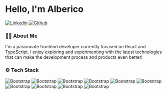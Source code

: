 # Hello, I'm Alberico

[![Linkedin](https://img.shields.io/badge/-LinkedIn-blue?style=flat&logo=Linkedin&logoColor=white)](https://www.linkedin.com/in/alberico-zitiello/) [![Github](https://img.shields.io/github/followers/breizh24?label=Follow&style=social)](https://github.com/breizh24)

### 👨‍💻 About Me

I'm a passionate frontend developer currently focused on React and TypeScript. I enjoy exploring and experimenting with the latest technologies that can make the development process and products even better!

### ⚙️ Tech Stack

![Bootstrap](https://img.shields.io/badge/-Javascript-05122A?style=flat-square&logo=Javascript&color=353535) ![Bootstrap](https://img.shields.io/badge/-Typescript-05122A?style=flat-square&logo=Typescript&color=353535) ![Bootstrap](https://img.shields.io/badge/-React-05122A?style=flat-square&logo=React&color=353535) ![Bootstrap](https://img.shields.io/badge/-HTML5-05122A?style=flat-square&logo=HTML5&color=353535) ![Bootstrap](https://img.shields.io/badge/-CSS3-05122A?style=flat-square&logo=CSS3&color=353535) ![Bootstrap](https://img.shields.io/badge/-Node.js-05122A?style=flat-square&logo=Node.js&color=353535) ![Bootstrap](https://img.shields.io/badge/-Webpack-05122A?style=flat-square&logo=Webpack&color=353535) ![Bootstrap](https://img.shields.io/badge/-Vite-05122A?style=flat-square&logo=Vite&color=353535) ![Bootstrap](https://img.shields.io/badge/-Playwright-05122A?style=flat-square&logo=Playwright&color=353535) ![Bootstrap](https://img.shields.io/badge/-Jest-05122A?style=flat-square&logo=Jest&color=353535)
